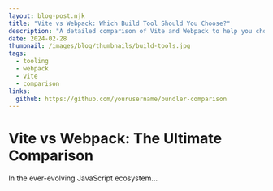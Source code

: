```yaml
---
layout: blog-post.njk
title: "Vite vs Webpack: Which Build Tool Should You Choose?"
description: "A detailed comparison of Vite and Webpack to help you choose the right build tool for your project"
date: 2024-02-28
thumbnail: /images/blog/thumbnails/build-tools.jpg
tags: 
  - tooling
  - webpack
  - vite
  - comparison
links:
  github: https://github.com/yourusername/bundler-comparison
---
```


# Vite vs Webpack: The Ultimate Comparison

In the ever-evolving JavaScript ecosystem... 
